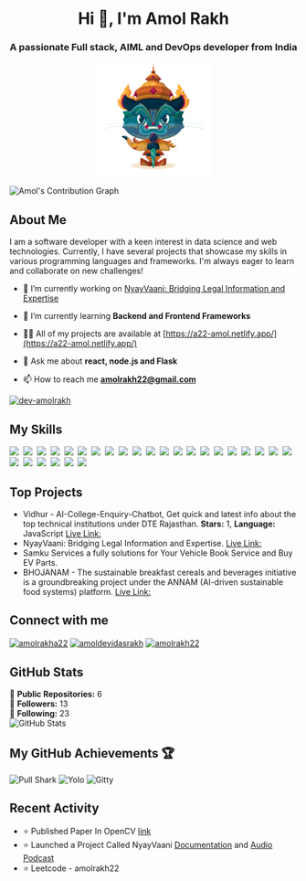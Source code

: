 <h1 align="center">Hi 👋, I'm Amol Rakh</h1>
<h3 align="center">A passionate Full stack, AIML and DevOps developer from India</h3>
<p align="center">
  
  <img src="https://github.com/dev-amolrakh/dev-amolrakh/blob/main/git-demonfinal.png" alt="Dojocat" width="200" height="200">
 
</p>

![Amol's Contribution Graph](https://github-readme-activity-graph.vercel.app/graph?username=dev-amolrakh&bg_color=0d1117&color=58a6ff&line=58a6ff&point=fefefe&area=true&hide_border=true)



## About Me

I am a software developer with a keen interest in data science and web technologies. Currently, I have several projects that showcase my skills in various programming languages and frameworks. I'm always eager to learn and collaborate on new challenges!

- 🔭 I’m currently working on [NyayVaani: Bridging Legal Information and Expertise](https://nyay-vaani.vercel.app/)

- 🌱 I’m currently learning **Backend and Frontend Frameworks**

- 👨‍💻 All of my projects are available at [https://a22-amol.netlify.app/](https://a22-amol.netlify.app/)

- 💬 Ask me about **react, node.js and Flask**

- 📫 How to reach me **amolrakh22@gmail.com**
  

<p align="left"> <a href="https://github.com/ryo-ma/github-profile-trophy"><img src="https://github-profile-trophy.vercel.app/?username=dev-amolrakh" alt="dev-amolrakh" /></a> </p>

## My Skills

<img src="https://img.shields.io/badge/C++-%2300599C.svg?logo=c%2B%2B&logoColor=white"> 
<img src="https://img.shields.io/badge/C-00599C?logo=c&logoColor=white"> 
<img src="https://img.shields.io/badge/CSS-1572B6?logo=css3&logoColor=fff"> 
<img src="https://img.shields.io/badge/JavaScript-F7DF1E?logo=javascript&logoColor=000"> 
<img src="https://img.shields.io/badge/Python-3776AB?logo=python&logoColor=fff"> 
<img src="https://img.shields.io/badge/HTML-%23E34F26.svg?logo=html5&logoColor=white"> 
<img src="https://img.shields.io/badge/React-61DAFB?logo=react&logoColor=white"> 
<img src="https://img.shields.io/badge/Tailwind%20CSS-%2338B2AC.svg?logo=tailwind-css&logoColor=white"> 
<img src="https://img.shields.io/badge/JSON-000?logo=json&logoColor=fff"> 
<img src="https://img.shields.io/badge/Markdown-%23000000.svg?logo=markdown&logoColor=white"> 
<img src="https://img.shields.io/badge/XML-767C52?logo=xml&logoColor=fff"> 
<img src="https://img.shields.io/badge/FastAPI-009485.svg?logo=fastapi&logoColor=white"> 
<img src="https://img.shields.io/badge/Flask-000?logo=flask&logoColor=fff"> 
<img src="https://img.shields.io/badge/Node.js-6DA55F?logo=node.js&logoColor=white"> 
<img src="https://img.shields.io/badge/MySQL-4479A1?logo=mysql&logoColor=fff"> 
<img src="https://img.shields.io/badge/MongoDB-%234ea94b.svg?logo=mongodb&logoColor=white"> 
<img src="https://img.shields.io/badge/Postgres-%23316192.svg?logo=postgresql&logoColor=white"> 
<img src="https://img.shields.io/badge/Vercel-%23000000.svg?logo=vercel&logoColor=white"> 
<img src="https://img.shields.io/badge/Hostinger-673DE6?logo=hostinger&logoColor=fff"> 
<img src="https://img.shields.io/badge/Vite-646CFF?logo=vite&logoColor=fff"> 
<img src="https://img.shields.io/badge/GitHub%20Copilot-000?logo=githubcopilot&logoColor=fff"> 
<img src="https://img.shields.io/badge/Google%20Gemini-886FBF?logo=googlegemini&logoColor=fff"> 
<img src="https://img.shields.io/badge/Hugging%20Face-FFD21E?logo=huggingface&logoColor=000"> 
<img src="https://img.shields.io/badge/GitHub-%23121011.svg?logo=github&logoColor=white"> 
<img src="https://img.shields.io/badge/GitLab-FC6D26?logo=gitlab&logoColor=fff"> 
<img src="https://img.shields.io/badge/npm-CB3837?logo=npm&logoColor=fff"> 
<img src="https://img.shields.io/badge/Bootstrap-7952B3?logo=bootstrap&logoColor=fff">

## Top Projects

- Vidhur - AI-College-Enquiry-Chatbot, Get quick and latest info about the top technical institutions under DTE Rajasthan. **Stars:** 1, **Language:** JavaScript [Live Link:](https://vidhur.netlify.app/)
- NyayVaani: Bridging Legal Information and Expertise. [Live Link: ](https://nyay-vaani.vercel.app/)
- Samku Services a fully solutions for Your Vehicle Book Service and Buy EV Parts.
- BHOJANAM - The sustainable breakfast cereals and beverages initiative is a groundbreaking project under the ANNAM (AI-driven sustainable food systems) platform. [Live Link: ](https://bhojanam-starhaus.netlify.app/)

## Connect with me

<p align="left">
<a href="https://linkedin.com/in/amolrakha22" target="blank"><img align="center" src="https://raw.githubusercontent.com/rahuldkjain/github-profile-readme-generator/master/src/images/icons/Social/linked-in-alt.svg" alt="amolrakha22" height="30" width="40" /></a>
<a href="https://kaggle.com/amoldevidasrakh" target="blank"><img align="center" src="https://raw.githubusercontent.com/rahuldkjain/github-profile-readme-generator/master/src/images/icons/Social/kaggle.svg" alt="amoldevidasrakh" height="30" width="40" /></a>
<a href="https://www.leetcode.com/amolrakh22" target="blank"><img align="center" src="https://raw.githubusercontent.com/rahuldkjain/github-profile-readme-generator/master/src/images/icons/Social/leet-code.svg" alt="amolrakh22" height="30" width="40" /></a>
</p>

## GitHub Stats

🌟 **Public Repositories:** 6  
👥 **Followers:** 13  
👤 **Following:** 23  
![GitHub Stats](https://github-readme-stats.vercel.app/api?username=dev-amolrakh&show_icons=true&theme=radical)

## My GitHub Achievements 🏆
![Pull Shark](https://github.githubassets.com/assets/pull-shark-default-498c279a747d.png)
![Yolo](https://github.githubassets.com/assets/yolo-default-be0bbff04951.png)
![Gitty](https://github.githubassets.com/assets/quickdraw-default-39c6aec8ff89.png)



## Recent Activity

- ⭐️ Published Paper In OpenCV [link](https://journals.tultech.eu/index.php/jtse/article/view/202) 
- ⭐️ Launched a Project Called NyayVaani [Documentation](https://drive.google.com/file/d/17U7bf3zzod9cFAY_0FN5Iz6T0ShAnKCr/view) and [Audio Podcast](https://drive.google.com/file/d/1UMqx6FpjAOxEWjwrtFyYtvIrTZSD-OF8/view) 
- ⭐️ Leetcode - amolrakh22


